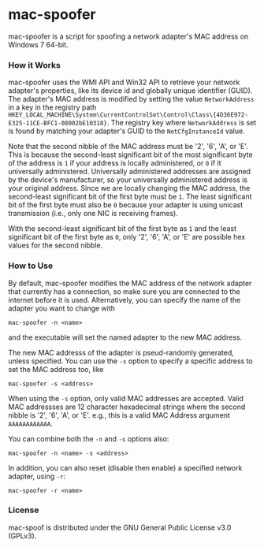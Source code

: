 # mac-spoofer
mac-spoofer is a script for spoofing a network adapter's MAC address on Windows 7 64-bit.

### How it Works
mac-spoofer uses the WMI API and Win32 API to retrieve your network adapter's properties, like its device id and globally unique identifier (GUID). The adapter's MAC address is modified by setting the value `NetworkAddress` in a key in the registry path `HKEY_LOCAL_MACHINE\System\CurrentControlSet\Control\Class\{4D36E972-E325-11CE-BFC1-08002bE10318}`. The registry key where `NetworkAddress` is set is found by matching your adapter's GUID to the `NetCfgInstanceId` value.

Note that the second nibble of the MAC address must be '2', '6', 'A', or 'E'. This is because the second-least significant bit of the most significant byte of the address is `1` if your address is locally administered, or `0` if it universally administered. Universally administered addresses are assigned by the device's manufacturer, so your universally administered address is your original address. Since we are locally changing the MAC address, the second-least significant bit of the first byte must be `1`. The least significant bit of the first byte must also be `0` because your adapter is using unicast transmission (i.e., only one NIC is receiving frames).

With the second-least significant bit of the first byte as `1` and the least significant bit of the first byte as `0`, only '2', '6', 'A', or 'E' are possible hex values for the second nibble.

### How to Use

By default, mac-spoofer modifies the MAC address of the network adapter that currently has a connection, so make sure you are connected to the internet before it is used. Alternatively, you can specify the name of the adapter you want to change with

`mac-spoofer -n <name>`

and the executable will set the named adapter to the new MAC address.

The new MAC addresss of the adapter is pseud-randomly generated, unless specified. You can use the `-s` option to specify a specific address to set the MAC address too, like

`mac-spoofer -s <address>`

When using the `-s` option, only valid MAC addresses are accepted. Valid MAC addressses are 12 character hexadecimal strings where the second nibble is '2', '6', 'A', or 'E'. e.g., this is a valid MAC Address argument `AAAAAAAAAAAA`.

You can combine both the `-n` and `-s` options also:

`mac-spoofer -n <name> -s <address>`

In addition, you can also reset (disable then enable) a specified network adapter, using `-r`:

`mac-spoofer -r <name>`


### License
mac-spoof is distributed under the GNU General Public License v3.0 (GPLv3).
